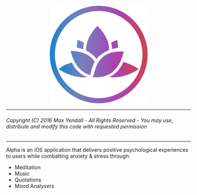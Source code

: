 <p align="center">
  <img src="https://github.com/Yendall/Alpha/blob/master/Alpha/Assets.xcassets/Home_Photos/Home_Logo.imageset/Home_Logo-1.png">
</p>

------

###### Copyright (C) 2016 Max Yendall - All Rights Reserved - You may use, distribute and modify this code with requested permission

------

Alpha is an iOS application that delivers positive psychological experiences to users while combatting anxiety &amp; stress through:
* Meditation
* Music
* Quotations
* Mood Analysers
